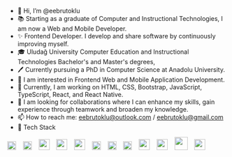 
- 👋 Hi, I’m @eebrutoklu
- 📚 Starting as a graduate of Computer and Instructional Technologies, I am now a Web and Mobile Developer.
- ✨ Frontend Developer. I develop and share software by continuously improving myself.
- 🎓 Uludağ University Computer Education and Instructional Technologies Bachelor's and Master's degrees,
- 🖊️ Currently pursuing a PhD in Computer Science at Anadolu University.
- 👀 I am interested in Frontend Web and Mobile Application Development.
- 🌱 Currently, I am working on HTML, CSS, Bootstrap, JavaScript, TypeScript, React, and React Native.
- 💞️ I am looking for collaborations where I can enhance my skills, gain experience through teamwork and broaden my knowledge.
- 📫 How to reach me: eebrutoklu@outlook.com / eebrutoklu@gmail.com
- 💎 Tech Stack

[<img src="https://cdn.worldvectorlogo.com/logos/html-1.svg" width="20">](https://html.com/) &nbsp;&nbsp;
[<img src="https://cdn.worldvectorlogo.com/logos/css-3.svg" width="20">](https://www.w3.org/Style/CSS/Overview.en.html) &nbsp;&nbsp;
[<img src="https://cdn.worldvectorlogo.com/logos/sass-1.svg" width="25">](https://sass-lang.com/) &nbsp;&nbsp;
[<img src="https://cdn.worldvectorlogo.com/logos/bootstrap-5-1.svg" width="25">](https://getbootstrap.com/) &nbsp;&nbsp;
[<img src="https://cdn.worldvectorlogo.com/logos/tailwind-css-2.svg" width="25">](https://tailwindcss.com) &nbsp;&nbsp;
[<img src="https://cdn.worldvectorlogo.com/logos/logo-javascript.svg" width="20">](https://www.javascript.com/) &nbsp;&nbsp;
[<img src="https://cdn.worldvectorlogo.com/logos/typescript.svg" width="20">](https://www.typescriptlang.org/) &nbsp;&nbsp;
[<img src="https://cdn.worldvectorlogo.com/logos/react-2.svg" width="20">](https://reactjs.org/) &nbsp;&nbsp;
[<img src="https://cdn.worldvectorlogo.com/logos/material-ui-1.svg" width="25">](https://material-ui.com/) &nbsp;&nbsp;
[<img src="https://cdn.worldvectorlogo.com/logos/redux.svg" width="25">](https://redux.js.org/) &nbsp;&nbsp;
[<img src="https://cdn.worldvectorlogo.com/logos/react-native-1.svg" width="30">](https://reactnative.dev/) &nbsp;&nbsp;
[<img src="https://cdn.worldvectorlogo.com/logos/adobe-photoshop-2.svg" width="25">](https://www.adobe.com/products/photoshop.html)




